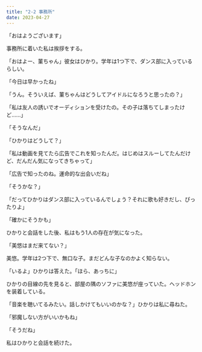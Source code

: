 ```yaml
---
title: "2-2 事務所"
date: 2023-04-27
---
```


「おはようございます」

事務所に着いた私は挨拶をする。

「おはよー、菫ちゃん」彼女はひかり。学年は1つ下で、ダンス部に入っているらしい。

「今日は早かったね」

「うん。そういえば、菫ちゃんはどうしてアイドルになろうと思ったの？」

「私は友人の誘いでオーディションを受けたの。その子は落ちてしまったけど……」

「そうなんだ」

「ひかりはどうして？」

「私は動画を見てたら広告でこれを知ったんだ。はじめはスルーしてたんだけど、だんだん気になってきちゃって」

「広告で知ったのね。運命的な出会いだね」

「そうかな？」

「だってひかりはダンス部に入っているんでしょう？それに歌も好きだし、ぴったりよ」

「確かにそうかも」

ひかりと会話をした後、私はもう1人の存在が気になった。

「美悠はまだ来てない？」

美悠。学年は2つ下で、無口な子。まだどんな子なのかよく知らない。

「いるよ」ひかりは答えた。「ほら、あっちに」

ひかりの目線の先を見ると、部屋の隅のソファに美悠が座っていた。ヘッドホンを装着している。

「音楽を聴いてるみたい。話しかけてもいいのかな？」ひかりは私に尋ねた。

「邪魔しない方がいいかもね」

「そうだね」

私はひかりと会話を続けた。